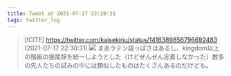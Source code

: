 ```yaml
---
title: Tweet at 2021-07-17 22:30:31
tags: twitter_log
---
```


> [!CITE] https://twitter.com/kaisekiriu/status/1416389856796692483 (2021-07-17 22:30:31)
> ![](https://twitter.com/kaisekiriu/status/1416389856796692483)
> まあラテン語っぽさはあるし、kingdom以上の階級の接尾辞を統一しようとした（けどぜんぜん定着しなかった）数多の先人たちの試みの中には類似したものはたくさんあるのだけども。
